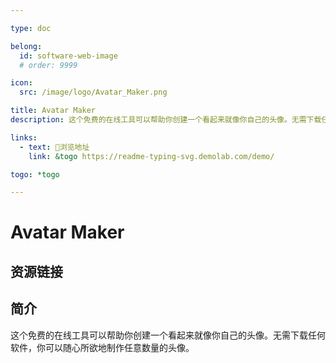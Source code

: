 ```yaml
---

type: doc

belong:
  id: software-web-image
  # order: 9999

icon:
  src: /image/logo/Avatar_Maker.png

title: Avatar Maker
description: 这个免费的在线工具可以帮助你创建一个看起来就像你自己的头像。无需下载任何软件，你可以随心所欲地制作任意数量的头像。

links:
  - text: 🧰浏览地址
    link: &togo https://readme-typing-svg.demolab.com/demo/

togo: *togo

---
```


<ShowLogo />

# Avatar Maker

<ShowBreadcrumb />

## 资源链接

<ShowLinks />

## 简介

这个免费的在线工具可以帮助你创建一个看起来就像你自己的头像。无需下载任何软件，你可以随心所欲地制作任意数量的头像。
